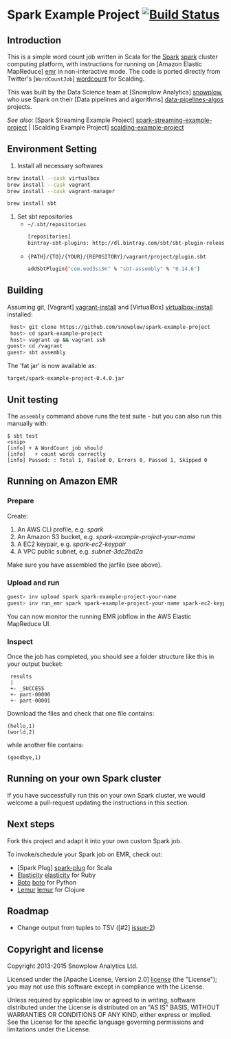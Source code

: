 # Spark Example Project [![Build Status](https://travis-ci.org/snowplow/spark-example-project.png)](https://travis-ci.org/snowplow/spark-example-project)

## Introduction

This is a simple word count job written in Scala for the [Spark] [spark] cluster computing platform, with instructions for running on [Amazon Elastic MapReduce] [emr] in non-interactive mode. The code is ported directly from Twitter's [`WordCountJob`] [wordcount] for Scalding.

This was built by the Data Science team at [Snowplow Analytics] [snowplow], who use Spark on their [Data pipelines and algorithms] [data-pipelines-algos] projects.

_See also:_ [Spark Streaming Example Project] [spark-streaming-example-project] | [Scalding Example Project] [scalding-example-project]

## Environment Setting
1. Install all necessary softwares
```zsh
brew install --cask virtualbox
brew install --cask vagrant
brew install --cask vagrant-manager

brew install sbt
```

1. Set sbt repositories
    - `~/.sbt/repositories`
        ```zsh
        [repositories]
        bintray-sbt-plugins: http://dl.bintray.com/sbt/sbt-plugin-releases,allowInsecureProtocol
        ```
    - `{PATH}/{TO}/{YOUR}/{REPOSITORY}/vagrant/project/plugin.sbt`
        ```zsh
        addSbtPlugin("com.eed3si9n" % "sbt-assembly" % "0.14.6")
        ```

## Building

Assuming git, [Vagrant] [vagrant-install] and [VirtualBox] [virtualbox-install] installed:

```bash
 host> git clone https://github.com/snowplow/spark-example-project
 host> cd spark-example-project
 host> vagrant up && vagrant ssh
guest> cd /vagrant
guest> sbt assembly
```

The 'fat jar' is now available as:

    target/spark-example-project-0.4.0.jar

## Unit testing

The `assembly` command above runs the test suite - but you can also run this manually with:

    $ sbt test
    <snip>
    [info] + A WordCount job should
    [info]   + count words correctly
    [info] Passed: : Total 1, Failed 0, Errors 0, Passed 1, Skipped 0

## Running on Amazon EMR

### Prepare

Create:

1. An AWS CLI profile, e.g. _spark_
2. An Amazon S3 bucket, e.g. _spark-example-project-your-name_
3. A EC2 keypair, e.g. _spark-ec2-keypair_
4. A VPC public subnet, e.g. _subnet-3dc2bd2a_

Make sure you have assembled the jarfile (see above).

### Upload and run

```bash
guest> inv upload spark spark-example-project-your-name
guest> inv run_emr spark spark-example-project-your-name spark-ec2-keypair subnet-3dc2bd2a
```

You can now monitor the running EMR jobflow in the AWS Elastic MapReduce UI.

### Inspect

Once the job has completed, you should see a folder structure like this in your output bucket:

     results
     |
     +- _SUCCESS
     +- part-00000
     +- part-00001

Download the files and check that one file contains:

    (hello,1)
    (world,2)

while another file contains:

    (goodbye,1)

## Running on your own Spark cluster

If you have successfully run this on your own Spark cluster, we would welcome a pull-request updating the instructions in this section.

## Next steps

Fork this project and adapt it into your own custom Spark job.

To invoke/schedule your Spark job on EMR, check out:

* [Spark Plug] [spark-plug] for Scala
* [Elasticity] [elasticity] for Ruby
* [Boto] [boto] for Python
* [Lemur] [lemur] for Clojure

## Roadmap

* Change output from tuples to TSV ([#2] [issue-2])

## Copyright and license

Copyright 2013-2015 Snowplow Analytics Ltd.

Licensed under the [Apache License, Version 2.0] [license] (the "License");
you may not use this software except in compliance with the License.

Unless required by applicable law or agreed to in writing, software
distributed under the License is distributed on an "AS IS" BASIS,
WITHOUT WARRANTIES OR CONDITIONS OF ANY KIND, either express or implied.
See the License for the specific language governing permissions and
limitations under the License.

[spark]: http://spark-project.org/
[wordcount]: https://github.com/twitter/scalding/blob/master/README.md
[snowplow]: http://snowplowanalytics.com
[data-pipelines-algos]: http://snowplowanalytics.com/services/pipelines.html

[vagrant-install]: http://docs.vagrantup.com/v2/installation/index.html
[virtualbox-install]: https://www.virtualbox.org/wiki/Downloads

[spark-streaming-example-project]: https://github.com/snowplow/spark-streaming-example-project
[scalding-example-project]: https://github.com/snowplow/scalding-example-project

[issue-1]: https://github.com/snowplow/spark-example-project/issues/1
[issue-2]: https://github.com/snowplow/spark-example-project/issues/2
[aws-spark-tutorial]: http://aws.amazon.com/articles/4926593393724923
[spark-emr-howto]: https://forums.aws.amazon.com/thread.jspa?messageID=458398

[emr]: http://aws.amazon.com/elasticmapreduce/
[hello-txt]: https://github.com/snowplow/spark-example-project/raw/master/data/hello.txt
[emr-client]: http://aws.amazon.com/developertools/2264

[elasticity]: https://github.com/rslifka/elasticity
[spark-plug]: https://github.com/ogrodnek/spark-plug
[lemur]: https://github.com/TheClimateCorporation/lemur
[boto]: http://boto.readthedocs.org/en/latest/ref/emr.html

[license]: http://www.apache.org/licenses/LICENSE-2.0
